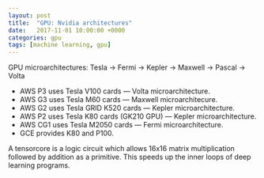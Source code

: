 ```yaml
---
layout: post
title:  "GPU: Nvidia architectures"
date:   2017-11-01 10:00:00 +0000
categories: gpu
tags: [machine learning, gpu]
---
```


GPU microarchitectures: Tesla -> Fermi -> Kepler -> Maxwell -> Pascal -> Volta

* AWS P3 uses Tesla V100 cards — Volta microarchitecture.
* AWS G3 uses Tesla M60 cards — Maxwell microarchitecure.
* AWS G2 uses Tesla GRID K520 cards — Kepler microarchitecture.
* AWS P2 uses Tesla K80 cards (GK210 GPU) — Kepler microarchitecture.
* AWS CG1 uses Tesla M2050 cards — Fermi microarchitecture.
* GCE provides K80 and P100.

A tensorcore is a logic circuit which allows 16x16 matrix multiplication followed by addition as a primitive. This speeds up the inner loops of deep learning programs.

